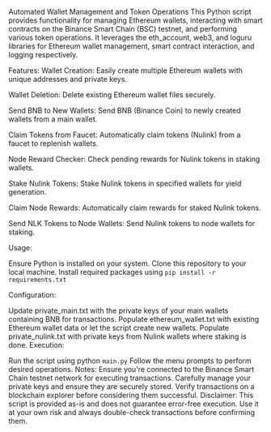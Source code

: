 Automated Wallet Management and Token Operations
This Python script provides functionality for managing Ethereum wallets, interacting with smart contracts on the Binance Smart Chain (BSC) testnet, and performing various token operations. It leverages the eth_account, web3, and loguru libraries for Ethereum wallet management, smart contract interaction, and logging respectively.

Features:
Wallet Creation: Easily create multiple Ethereum wallets with unique addresses and private keys.

Wallet Deletion: Delete existing Ethereum wallet files securely.

Send BNB to New Wallets: Send BNB (Binance Coin) to newly created wallets from a main wallet.

Claim Tokens from Faucet: Automatically claim tokens (Nulink) from a faucet to replenish wallets.

Node Reward Checker: Check pending rewards for Nulink tokens in staking wallets.

Stake Nulink Tokens: Stake Nulink tokens in specified wallets for yield generation.

Claim Node Rewards: Automatically claim rewards for staked Nulink tokens.

Send NLK Tokens to Node Wallets: Send Nulink tokens to node wallets for staking.

Usage:

Ensure Python is installed on your system.
Clone this repository to your local machine.
Install required packages using ```pip install -r requirements.txt```

Configuration:

Update private_main.txt with the private keys of your main wallets containing BNB for transactions.
Populate ethereum_wallet.txt with existing Ethereum wallet data or let the script create new wallets.
Populate private_nulink.txt with private keys from Nulink wallets where staking is done.
Execution:

Run the script using python ```main.py```
Follow the menu prompts to perform desired operations.
Notes:
Ensure you're connected to the Binance Smart Chain testnet network for executing transactions.
Carefully manage your private keys and ensure they are securely stored.
Verify transactions on a blockchain explorer before considering them successful.
Disclaimer:
This script is provided as-is and does not guarantee error-free execution.
Use it at your own risk and always double-check transactions before confirming them.
